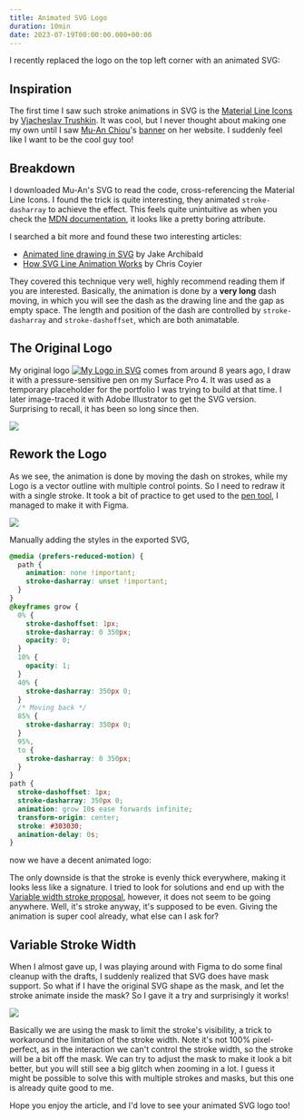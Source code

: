 ```yaml
---
title: Animated SVG Logo
duration: 10min
date: 2023-07-19T00:00:00.000+00:00
---
```


I recently replaced the logo on the top left corner with an animated SVG:

<p flex>
  <a href="/favicon-animated.svg" target="_blank" important-border-none p4 ma>
    <Logo w-30 />
  </a>
</p>

## Inspiration

The first time I saw such stroke animations in SVG is the [Material Line Icons](https://icones.js.org/collection/line-md) by [Vjacheslav Trushkin](https://github.com/cyberalien). It was cool, but I never thought about making one my own until I saw [Mu-An Chiou](https://muan.co/)'s [banner](https://muan.co/pages/banners) on her website. I suddenly feel like I want to be the cool guy too!

## Breakdown

I downloaded Mu-An's SVG to read the code, cross-referencing the Material Line Icons. I found the trick is quite interesting, they animated `stroke-dasharray` to achieve the effect. This feels quite unintuitive as when you check the [MDN documentation](https://developer.mozilla.org/en-US/docs/Web/SVG/Attribute/stroke-dasharray), it looks like a pretty boring attribute.

I searched a bit more and found these two interesting articles:

- [Animated line drawing in SVG](https://jakearchibald.com/2013/animated-line-drawing-svg/) by Jake Archibald
- [How SVG Line Animation Works](https://css-tricks.com/svg-line-animation-works/) by Chris Coyier

They covered this technique very well, highly recommend reading them if you are interested. Basically, the animation is done by a **very long** dash moving, in which you will see the dash as the drawing line and the gap as empty space. The length and position of the dash are controlled by `stroke-dasharray` and `stroke-dashoffset`, which are both animatable.

## The Original Logo

My original logo <a href="/logo.svg" target="_blank" important-border-none inline-block><img src="/logo.svg" h-1.5em dark:filter-invert important-m0 inline-block alt="My Logo in SVG" /></a> comes from around 8 years ago, I draw it with a pressure-sensitive pen on my Surface Pro 4. It was used as a temporary placeholder for the portfolio I was trying to build at that time. I later image-traced it with Adobe Illustrator to get the SVG version. Surprising to recall, it has been so long since then.

<div rounded shadow of-hidden border="~ base op20">
<img src="/images/animated-svg-logo-vector.png" dark:invert-95 important-m0>
</div>

## Rework the Logo

As we see, the animation is done by moving the dash on strokes, while my Logo is a vector outline with multiple control points. So I need to redraw it with a single stroke. It took a bit of practice to get used to the [pen tool](https://blog.openreplay.com/using-the-pen-tool-in-figma/), I managed to make it with Figma.

<div rounded shadow of-hidden border="~ base op20">
<img src="/images/animated-svg-logo-redraw.png" dark:invert-95 important-m0>
</div>

Manually adding the styles in the exported SVG,

```css
@media (prefers-reduced-motion) {
  path {
    animation: none !important;
    stroke-dasharray: unset !important;
  }
}
@keyframes grow {
  0% {
    stroke-dashoffset: 1px;
    stroke-dasharray: 0 350px;
    opacity: 0;
  }
  10% {
    opacity: 1;
  }
  40% {
    stroke-dasharray: 350px 0;
  }
  /* Moving back */
  85% {
    stroke-dasharray: 350px 0;
  }
  95%,
  to {
    stroke-dasharray: 0 350px;
  }
}
path {
  stroke-dashoffset: 1px;
  stroke-dasharray: 350px 0;
  animation: grow 10s ease forwards infinite;
  transform-origin: center;
  stroke: #303030;
  animation-delay: 0s;
}
```

now we have a decent animated logo:

<p flex>
  <a href="/favicon-animated-stroke.svg" target="_blank" important-border-none p4 ma>
    <LogoStroke w-50 />
  </a>
</p>

The only downside is that the stroke is evenly thick everywhere, making it looks less like a signature. I tried to look for solutions and end up with the [Variable width stroke proposal](https://www.w3.org/Graphics/SVG/WG/wiki/Proposals/Variable_width_stroke), however, it does not seem to be going anywhere. Well, it's stroke anyway, it's supposed to be even. Giving the animation is super cool already, what else can I ask for?

## Variable Stroke Width

When I almost gave up, I was playing around with Figma to do some final cleanup with the drafts, I suddenly realized that SVG does have mask support. So what if I have the original SVG shape as the mask, and let the stroke animate inside the mask? So I gave it a try and surprisingly it works!

<div rounded shadow of-hidden border="~ base op20">
<img src="/images/animated-svg-logo-mask.png" dark:invert-95 important-m0>
</div>

Basically we are using the mask to limit the stroke's visibility, a trick to workaround the limitation of the stroke width. Note it's not 100% pixel-perfect, as in the interaction we can't control the stroke width, so the stroke will be a bit off the mask. We can try to adjust the mask to make it look a bit better, but you will still see a big glitch when zooming in a lot. I guess it might be possible to solve this with multiple strokes and masks, but this one is already quite good to me.

<p flex>
  <a href="/favicon-animated.svg" target="_blank" important-border-none p4 ma>
    <Logo w-50 />
  </a>
</p>

Hope you enjoy the article, and I'd love to see your animated SVG logo too!
